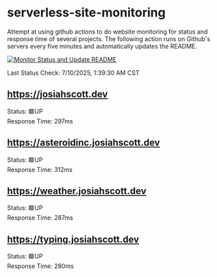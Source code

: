# serverless-site-monitoring
Attempt at using github actions to do website monitoring for status and response time of several projects. The following action runs on Github's servers every five minutes and automatically updates the README.  

[![Monitor Status and Update README](https://github.com/JosiahSco/serverless-site-monitoring/actions/workflows/monitor.yaml/badge.svg)](https://github.com/JosiahSco/serverless-site-monitoring/actions/workflows/monitor.yaml)

Last Status Check: 7/10/2025, 1:39:30 AM CST

## https://josiahscott.dev
Status: 🟩UP  
Response Time: 297ms

## https://asteroidinc.josiahscott.dev
Status: 🟩UP  
Response Time: 312ms

## https://weather.josiahscott.dev
Status: 🟩UP  
Response Time: 287ms

## https://typing.josiahscott.dev
Status: 🟩UP  
Response Time: 280ms

